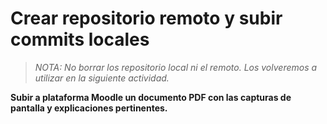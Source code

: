 # Crear repositorio remoto y subir commits locales








> *NOTA: No borrar los repositorio local ni el remoto. Los volveremos a utilizar en la siguiente actividad.*

**Subir a plataforma Moodle un documento PDF con las capturas de pantalla y explicaciones pertinentes.**
